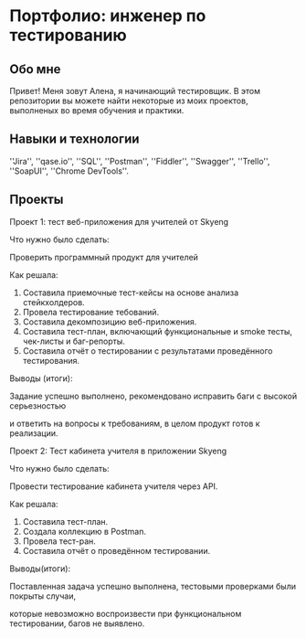 # Портфолио: инженер по тестированию 
## Обо мне
Привет! Меня зовут Алена, я начинающий тестировщик.
В этом репозитории вы можете найти некоторые из моих проектов, выполненых во время обучения и практики.
<br>
## Навыки и технологии
''Jira'', ''qase.io'', ''SQL'', ''Postman'', ''Fiddler'', ''Swagger'', ''Trello'', 
''SoapUI'', ''Chrome DevTools''.
## Проекты
<p> Проект 1: тест веб-приложения для учителей от Skyeng </p>
<p> Что нужно было сделать:</p>
<p>Проверить программный продукт для учителей </p>
<p> Как решала:</p>
  <ol>
<li>  Составила приемочные тест-кейсы на основе анализа стейкхолдеров.</li>
<li>  Провела тестирование тебований. </li>
<li>  Составила декомпозицию веб-приложения. </li>
<li>  Составила тест-план, включающий функциональные и smoke тесты, чек-листы и баг-репорты.</li>
<li>  Составила отчёт о тестировании с результатами проведённого тестирования. </li>
 </ol>
<p>Выводы (итоги):</p>    
<p>Задание успешно выполнено, рекомендовано исправить баги с высокой серьезностью </p>
<p> и ответить на вопросы к требованиям, в целом продукт готов к реализации.</p>
<p> Проект 2: Тест кабинета учителя в приложении Skyeng </p>
<p> Что нужно было сделать:</p>
<p> Провести тестирование кабинета учителя через API. </p>
<p> Как решала:</p>
  <ol>
<li>  Составила тест-план. </li>
<li>  Создала коллекцию в Postman.</li>
<li>  Провела тест-ран. </li>
<li>  Составила отчёт о проведённом тестировании. </li>
   </ol>
<p>Выводы(итоги):</p>
<p>Поставленная задача успешно выполнена, тестовыми проверками были покрыты случаи,</p>
<p>которые невозможно воспроизвести при функциональном тестировании, багов не выявлено.</p>

